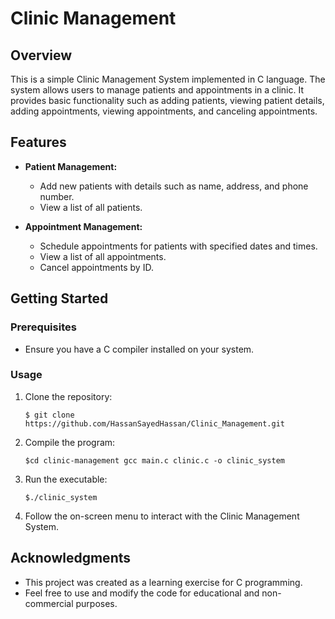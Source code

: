 # Clinic Management

## Overview

This is a simple Clinic Management System implemented in C language. The system allows users to manage patients and
appointments in a clinic. It provides basic functionality such as adding patients, viewing patient details, adding
appointments, viewing appointments, and canceling appointments.

## Features

- **Patient Management:**

    - Add new patients with details such as name, address, and phone number.
    - View a list of all patients.
- **Appointment Management:**

    - Schedule appointments for patients with specified dates and times.
    - View a list of all appointments.
    - Cancel appointments by ID.

## Getting Started

### Prerequisites

- Ensure you have a C compiler installed on your system.

### Usage

1. Clone the repository:
    <div>
        <code>$ git clone  https://github.com/HassanSayedHassan/Clinic_Management.git</code>
    </div>


2. Compile the program:

    <div>
        <code>$cd clinic-management gcc main.c clinic.c -o clinic_system</code>
    </div>


3. Run the executable:

    <div>
        <code>$./clinic_system</code>
    </div>


4. Follow the on-screen menu to interact with the Clinic Management System.

## Acknowledgments

- This project was created as a learning exercise for C programming.
- Feel free to use and modify the code for educational and non-commercial purposes.